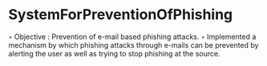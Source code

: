 # SystemForPreventionOfPhishing
◦ Objective : Prevention of e-mail based phishing attacks.
◦ Implemented a mechanism by which phishing attacks through e-mails can be prevented by alerting the user as well as trying to stop phishing at the source.
